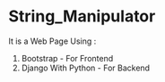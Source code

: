 # String_Manipulator

It is a Web Page Using :
1. Bootstrap - For Frontend
2. Django With Python - For Backend
